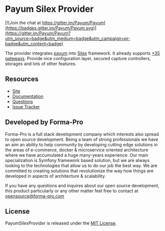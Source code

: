 # Payum Silex Provider

[![Join the chat at https://gitter.im/Payum/Payum](https://badges.gitter.im/Payum/Payum.svg)](https://gitter.im/Payum/Payum?utm_source=badge&utm_medium=badge&utm_campaign=pr-badge&utm_content=badge)

The provider integrates [payum](http://payum.forma-dev.com/documentation#PayumSilexProvider) into [Silex](http://silex.sensiolabs.org/) framework.
It already supports [+35 gateways](https://github.com/Payum/Core/blob/master/Resources/docs/supported-gateways.md).
Provide nice configuration layer, secured capture controllers, storages and lots of other features.

## Resources

* [Site](https://payum.forma-pro.com/)
* [Documentation](https://github.com/Payum/Payum/blob/master/docs/index.md#silex-payum-provider)
* [Questions](http://stackoverflow.com/questions/tagged/payum)
* [Issue Tracker](https://github.com/Payum/PayumSilexProvider/issues)

## Developed by Forma-Pro

Forma-Pro is a full stack development company which interests also spread to open source development. 
Being a team of strong professionals we have an aim an ability to help community by developing cutting edge solutions in the areas of e-commerce, docker & microservice oriented architecture where we have accumulated a huge many-years experience. 
Our main specialization is Symfony framework based solution, but we are always looking to the technologies that allow us to do our job the best way. We are committed to creating solutions that revolutionize the way how things are developed in aspects of architecture & scalability.

If you have any questions and inquires about our open source development, this product particularly or any other matter feel free to contact at opensource@forma-pro.com

## License

PayumSilexProvider is released under the [MIT License](LICENSE).
